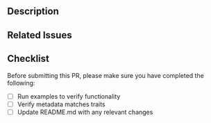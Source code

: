## Description

<!-- Please provide a brief description of the changes in this PR -->

## Related Issues

<!-- If this PR addresses any issues, please link them here -->

## Checklist

Before submitting this PR, please make sure you have completed the following:

- [ ] Run examples to verify functionality
- [ ] Verify metadata matches traits
- [ ] Update README.md with any relevant changes
